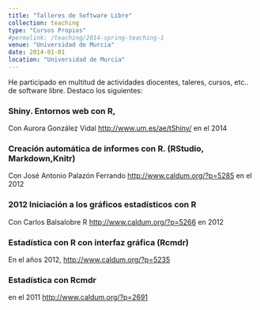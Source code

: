 ```yaml
---
title: "Talleres de Software Libre"
collection: teaching
type: "Cursos Propios"
#permalink: /teaching/2014-spring-teaching-1
venue: "Universidad de Murcia"
date: 2014-01-01
location: "Universidad de Murcia"
---
```


He participado en multitud de actividades diocentes, taleres, cursos, etc.. de software libre. Destaco los siguientes: 



### Shiny. Entornos web con R, 

Con Aurora González Vidal <http://www.um.es/ae/tShiny/> en el 2014


### Creación automática de informes con R. (RStudio, Markdown,Knitr) 

Con  José Antonio Palazón Ferrando <http://www.caldum.org/?p=5285> en el 2012

### 2012 Iniciación a los gráficos estadísticos con R

Con  Carlos Balsalobre R <http://www.caldum.org/?p=5266> en 2012

###  Estadística con R con interfaz gráfica (Rcmdr)

En el años 2012, <http://www.caldum.org/?p=5235>

### Estadística con Rcmdr

en el 2011 <http://www.caldum.org/?p=2691>








